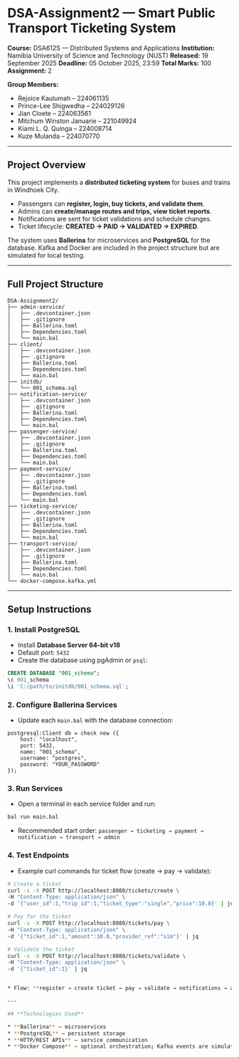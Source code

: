 # DSA-Assignment2 — Smart Public Transport Ticketing System

**Course:** DSA612S — Distributed Systems and Applications
**Institution:** Namibia University of Science and Technology (NUST)
**Released:** 19 September 2025 
**Deadline:** 05 October 2025, 23:59 
**Total Marks:** 100
**Assignment:** 2 

**Group Members:**

* Rejoice Kaulumah – 224061135
* Prince-Lee Shigwedha – 224029126
* Jian Cloete – 224063561
* Mitchum Winston Januarie – 221049924
* Kiami L. Q. Quinga – 224008714
* Kuze Mulanda – 224070770

---

## **Project Overview**

This project implements a **distributed ticketing system** for buses and trains in Windhoek City.

* Passengers can **register, login, buy tickets, and validate them**.
* Admins can **create/manage routes and trips, view ticket reports**.
* Notifications are sent for ticket validations and schedule changes.
* Ticket lifecycle: **CREATED → PAID → VALIDATED → EXPIRED**.

The system uses **Ballerina** for microservices and **PostgreSQL** for the database. Kafka and Docker are included in the project structure but are simulated for local testing.

---

## **Full Project Structure**

```
DSA-Assignment2/
├── admin-service/
│   ├── .devcontainer.json
│   ├── .gitignore
│   ├── Ballerina.toml
│   ├── Dependencies.toml
│   └── main.bal
├── client/
│   ├── .devcontainer.json
│   ├── .gitignore
│   ├── Ballerina.toml
│   ├── Dependencies.toml
│   └── main.bal
├── initdb/
│   └── 001_schema.sql
├── notification-service/
│   ├── .devcontainer.json
│   ├── .gitignore
│   ├── Ballerina.toml
│   ├── Dependencies.toml
│   └── main.bal
├── passenger-service/
│   ├── .devcontainer.json
│   ├── .gitignore
│   ├── Ballerina.toml
│   ├── Dependencies.toml
│   └── main.bal
├── payment-service/
│   ├── .devcontainer.json
│   ├── .gitignore
│   ├── Ballerina.toml
│   ├── Dependencies.toml
│   └── main.bal
├── ticketing-service/
│   ├── .devcontainer.json
│   ├── .gitignore
│   ├── Ballerina.toml
│   ├── Dependencies.toml
│   └── main.bal
├── transport-service/
│   ├── .devcontainer.json
│   ├── .gitignore
│   ├── Ballerina.toml
│   ├── Dependencies.toml
│   └── main.bal
└── docker-compose.kafka.yml
```

---

## **Setup Instructions**

### 1. Install PostgreSQL

* Install **Database Server 64-bit v18**
* Default port: `5432`
* Create the database using pgAdmin or `psql`:

```sql
CREATE DATABASE "001_schema";
\c 001_schema
\i 'C:/path/to/initdb/001_schema.sql';
```

### 2. Configure Ballerina Services

* Update each `main.bal` with the database connection:

```ballerina
postgresql:Client db = check new ({
    host: "localhost",
    port: 5432,
    name: "001_schema",
    username: "postgres",
    password: "YOUR_PASSWORD"
});
```

### 3. Run Services

* Open a terminal in each service folder and run:

```bash
bal run main.bal
```

* Recommended start order:
  `passenger → ticketing → payment → notification → transport → admin`

### 4. Test Endpoints
- Example curl commands for ticket flow (create → pay → validate):

```bash
# Create a ticket
curl -s -X POST http://localhost:8080/tickets/create \
-H "Content-Type: application/json" \
-d '{"user_id":1,"trip_id":1,"ticket_type":"single","price":10.0}' | jq

# Pay for the ticket
curl -s -X POST http://localhost:8080/tickets/pay \
-H "Content-Type: application/json" \
-d '{"ticket_id":1,"amount":10.0,"provider_ref":"sim"}' | jq

# Validate the ticket
curl -s -X POST http://localhost:8080/tickets/validate \
-H "Content-Type: application/json" \
-d '{"ticket_id":1}' | jq


* Flow: **register → create ticket → pay → validate → notifications → admin reports**

---

## **Technologies Used**

* **Ballerina** — microservices
* **PostgreSQL** — persistent storage
* **HTTP/REST APIs** — service communication
* **Docker Compose** — optional orchestration; Kafka events are simulated
